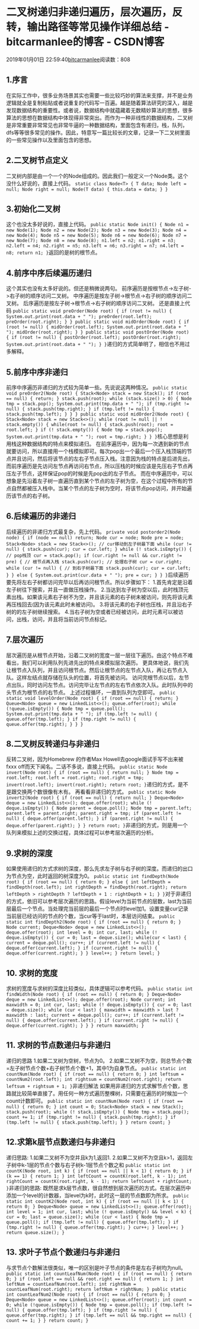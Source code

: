 
# 二叉树递归非递归遍历，层次遍历，反转，输出路径等常见操作详细总结 - bitcarmanlee的博客 - CSDN博客


2019年01月01日 22:59:40[bitcarmanlee](https://me.csdn.net/bitcarmanlee)阅读数：808



## 1.序言
在实际工作中，很多业务场景其实也需要一些比较巧妙的算法来支撑，并不是业务逻辑就全是复制粘贴或者说重复的代码写一百遍。越是随着算法研究的深入，越是发现数据结构的重要性。或者说，数据结构中就蕴藏着无数精妙算法的思想，很多算法的思想在数据结构中体现得非常突出。而作为一种非线性的数据结构，二叉树是非常重要非常常见也非常牛逼的一种数据结构，里面包含有递归，栈，队列，dfs等等很多常见的操作。因此，特意写一篇比较长的文章，记录一下二叉树里面的一些常见操作以及里面包含的思想。
## 2.二叉树节点定义
二叉树内部是由一个一个的Node组成的。因此我们一般定义一个Node类。这个没什么好说的，直接上代码。
`static class Node<T> {
        T data;
        Node left = null;
        Node right = null;
        Node(T data) {
            this.data = data;
        }
    }`
## 3.初始化二叉树
这个也没太多好说的，直接上代码。
`public static Node init() {
        Node n1 = new Node(1);
        Node n2 = new Node(2);
        Node n3 = new Node(3);
        Node n4 = new Node(4);
        Node n5 = new Node(5);
        Node n6 = new Node(6);
        Node n7 = new Node(7);
        Node n8 = new Node(8);
        n1.left = n2;
        n1.right = n3;
        n2.left = n4;
        n2.right = n5;
        n3.left = n6;
        n3.right = n7;
        n4.left = n8;
        return n1;
    }`返回的是树的根节点。
## 4.前序中序后续遍历递归
这个其实也没有太多好说的。但还是稍微说两句。
前序遍历是按根节点->左子树->右子树的顺序访问二叉树。
中序遍历是按左子树->根节点->右子树的顺序访问二叉树。
后序遍历是按左子树->根节点->右子树的顺序访问二叉树。
还是直接上代码
`public static void preOrder(Node root) {
        if (root != null) {
            System.out.print(root.data + " ");
            preOrder(root.left);
            preOrder(root.right);
        }
    }
    public static void midOrder(Node root) {
        if (root != null) {
            midOrder(root.left);
            System.out.print(root.data + " ");
            midOrder(root.right);
        }
    }
    public static void postOrder(Node root) {
        if (root != null) {
            postOrder(root.left);
            postOrder(root.right);
            System.out.print(root.data + " ");
        }
    }`递归的方式简单明了，相信也不用过多解释。
## 5.前序中序非递归
前序中序遍历非递归的方式较为简单一些。先说说这两种情况。
`public static void preOrder2(Node root) {
        Stack<Node> stack = new Stack();
        if (root == null) {
            return;
        }
        stack.push(root);
        while (stack.size() > 0) {
            Node tmp = stack.pop();
            System.out.print(tmp.data + " ");
            if (tmp.right != null) {
                stack.push(tmp.right);
            }
            if (tmp.left != null) {
                stack.push(tmp.left);
            }
        }
    }
    public static void midOrder2(Node root) {
        Stack<Node> stack = new Stack<>();
        while (root != null || ! stack.empty()) {
            while(root != null) {
                stack.push(root);
                root = root.left;
            }
            if (! stack.empty()) {
                Node tmp = stack.pop();
                System.out.print(tmp.data + " ");
                root = tmp.right;
            }
        }
    }`核心思想是利用栈这种数据结构的特点来模拟递归。
在前序遍历中，因为每一次遇到新的节点就要访问，所以直接用一个栈模拟即可。每次pop出一个最后一个压入栈顶端的节点并且访问，然后将该节点的左右子节点压入栈。注意因为栈的特点是后进先出，而前序遍历是先访问左节点再访问右节点，所以压栈的时候应该是先压右子节点再压左子节点，这样保证pop的时候是先pop出的左子节点。
而在中序遍历中，可以想象是先沿着左子树一直遍历直到某个节点的左子树为空，在这个过程中所有的节点自然都被压入栈中。当某个节点的左子树为空时，将该节点pop访问，并开始遍历该节点的右子树。
## 6.后续遍历的非递归
后续遍历的非递归方式最复杂，先上代码。
`private void postorder2(Node node) {
        if (node == null) return;
        Node cur = node;
        Node pre = node;
        Stack<Node> stack = new Stack<>();
        // cur移动到左子树最下面
        while (cur != null) {
            stack.push(cur);
            cur = cur.left;
        }
        while (! stack.isEmpty()) {
            // pop栈顶
            cur = stack.pop();
            if (cur.right != null && cur.right != pre) {
                // 根节点再入栈
                stack.push(cur);
                // 处理右子树
                cur = cur.right;
                while (cur != null) {
                    // 到右子树最下面
                    stack.push(cur);
                    cur = cur.left;
                }
            } else {
                System.out.print(cur.data + " ");
                pre = cur;
            }
        }
    }`后续遍历要先将左右子树都访问完毕以后再访问根节点。所以步骤如下：
1.首先肯定是沿着左子树往下搜索，并且一直做压栈操作。
2.当达到左子树为空以后，此时栈顶元素出栈。如果该元素右子树不为空，并且该元素的右子树未被访问，则先将该元素再压栈回去(因为该元素此时未被访问)。
3.将该元素的右子树也压栈，并且沿右子树的的左子树继续搜索。
4.当右子树为空或者已经被访问，此时元素可以被访问，出栈，访问，并且将当前访问节点标记。
## 7.层次遍历
层次遍历是从根节点开始，沿着二叉树的宽度一层一层往下遍历。由这个特点不难看出，我们可以利用队列先进先出的特点来模拟层次遍历。
更具体地说，我们先让根节点入队列，并且访问根节点。然后让根节点的左节点入队，再让右节点入队。这样左结点就存储在队头的位置，将首先被访问。
访问完根节点以后，左节点出队，同时访问左节点。访问完毕让左节点的左右节点依次入队。此时队列中的头节点为根节点的右节点。
上述过程循环，一直到队列为空即可。
`public static void levelOrder(Node root) {
        if (root == null) {
            return;
        }
        Queue<Node> queue = new LinkedList<>();
        queue.offer(root);
        while (!queue.isEmpty()) {
            Node tmp = queue.poll();
            System.out.print(tmp.data + " ");
            if (tmp.left != null) {
                queue.offer(tmp.left);
            }
            if (tmp.right != null) {
                queue.offer(tmp.right);
            }
        }
    }`
## 8.二叉树反转递归与非递归
反转二叉树，因为Homebrew 的作者Max Howell去google面试手写不出来被fxxx off而天下闻名。二话不多说，直接上代码。
`public static Node invert(Node root) {
        if (root == null) {
            return null;
        }
        Node tmp = root.left;
        root.left = root.right;
        root.right = tmp;
        invert(root.left);
        invert(root.right);
        return root;
    }`递归的方式，是不是跟交换两个数很像有木有。
再看看非递归的方式。
`public static Node invert2(Node root) {
        if (root == null) {
            return null;
        }
        Deque<Node> deque = new LinkedList<>();
        deque.offer(root);
        while (! deque.isEmpty()) {
            Node parent = deque.poll();
            Node tmp = parent.left;
            parent.left = parent.right;
            parent.right = tmp;
            if (parent.left != null) {
                deque.offer(parent.left);
            }
            if (parent.right != null) {
                deque.offer(parent.right);
            }
        }
        return root;
    }`非递归的方式，则是用一个队列来模拟上述的交换过程，具体过程可以参考层次遍历的分析。
## 9.求树的深度
如果使用递归的方式求树的深度，那么先求左子树与右子树的深度。而递归的出口为节点为空，此时返回的树深度为0。
`public static int findDepth(Node root) {
        if (root == null) {
            return 0;
        }
        else {
            int leftDepth = findDepth(root.left);
            int rightDepth = findDepth(root.right);
            return leftDepth > rightDepth ? leftDepth + 1 : rightDepth + 1;
        }
    }`对于非递归的方式，依旧可以参考层次遍历的思路。假设level为当前节点的层数，last为当前层最后一个节点。当处理完当前层的最后一个节点时level加1。设置变量cur记录当前层已经访问的节点的个数，当cur等于last时，本层访问结束。
`public static int findDepth2(Node root) {
        if (root == null) {
            return 0;
        }
        Node current;
        Deque<Node> deque = new LinkedList<>();
        deque.offer(root);
        int level = 0;
        int cur, last;
        while (! deque.isEmpty()) {
            cur = 0;
            last = deque.size();
            while(cur < last) {
                current = deque.poll();
                cur++;
                if (current.left != null) {
                    deque.offer(current.left);
                }
                if (current.right != null) {
                    deque.offer(current.right);
                }
            }
            level++;
        }
        return level;
    }`
## 10. 求树的宽度
求树的宽度与求树的深度比较类似，具体逻辑可以参考代码。
`public static int findWidth(Node root) {
        if (root == null) {
            return 0;
        }
        Deque<Node> deque = new LinkedList<>();
        deque.offer(root);
        Node current;
        int maxwidth = 0;
        int cur, last;
        while (! deque.isEmpty()) {
            cur = 0;
            last = deque.size();
            while (cur < last) {
                maxwidth = maxwidth > last ? maxwidth : last;
                current = deque.poll();
                cur++;
                if (current.left != null) {
                    deque.offer(current.left);
                }
                if (current.right != null) {
                    deque.offer(current.right);
                }
            }
        }
        return maxwidth;
    }`
## 11. 求树的节点数递归与非递归
递归的思路
1.如果二叉树为空树，节点为0。
2.如果二叉树不为空，则总节点个数=左子树节点个数+右子树节点个数+1，其中1为自身节点。
`public static int countNum(Node root) {
        if (root == null) {
            return 0;
        }
        int leftsum = countNum2(root.left);
        int rightsum = countNum2(root.right);
        return leftsum + rightsum + 1;
    }`非递归解法
如果用非递归的方式求解节点个数，思路就比较简单直接了。用任何一种方式遍历整棵树，只需要在遍历的时候加一个count计数即可。
`public static int countNum(Node root) {
        if (root == null) {
            return 0;
        }
        int count = 0;
        Stack<Node> stack = new Stack();
        stack.push(root);
        while (! stack.isEmpty()) {
            Node tmp = stack.pop();
            count += 1;
            if (tmp.right != null) {
                stack.push(tmp.right);
            }
            if (tmp.left != null) {
                stack.push(tmp.left);
            }
        }
        return count;
    }`
## 12.求第k层节点数递归与非递归
递归思路:
1.如果二叉树不为空并且k为1,返回1.
2.如果二叉树不为空且k>1，返回左子树中k-1层的节点个数与右子树k-1层节点个数之和
`public static int countK(Node root, int k) {
        if (root == null || k < 1) {
            return 0;
        }
        if (k == 1) {
            return 1;
        }
        int leftCount = countK(root.left, k - 1);
        int rightCount = countK(root.right, k - 1);
        return leftCount + rightCount;
    }`非递归的思路:
既然是求k层节点数，很自然想到层次遍历的方式。在层次遍历中添加一个level的计数器，当level为k时，此时这一层的节点数即为所求。
`public static int countK2(Node root, int k) {
        if (root == null || k < 1) {
            return 0;
        }
        Deque<Node> queue = new LinkedList<>();
        queue.offer(root);
        int level = 1;
        int cur, last;
        while (! queue.isEmpty() && level < k) {
            cur = 0;
            last = queue.size();
            while (cur < last) {
                Node tmp = queue.poll();
                if (tmp.left != null) {
                    queue.offer(tmp.left);
                }
                if (tmp.right != null) {
                    queue.offer(tmp.right);
                }
                cur++;
            }
            level++;
        }
        return queue.size();
    }`
## 13. 求叶子节点个数递归与非递归
与求节点个数解法很类似，唯一的区别是叶子节点的条件是左右子树均为null。
`public static int countLeafNum(Node root) {
        if (root == null) {
            return 0;
        }
        if (root.left == null && root.right == null) {
            return 1;
        }
        int leftNum = countLeafNum(root.left);
        int rightNum = countLeafNum(root.right);
        return leftNum + rightNum;
    }
    public static int countLeafNum2(Node root) {
        if (root == null) {
            return 0;
        }
        Deque<Node> queue = new LinkedList<>();
        queue.offer(root);
        int count = 0;
        while (!queue.isEmpty()) {
            Node tmp = queue.poll();
            if (tmp.left != null) {
                queue.offer(tmp.left);
            }
            if (tmp.right != null) {
                queue.offer(tmp.right);
            }
            if (tmp.left == null && tmp.right == null) {
                count += 1;
            }
        }
        return count;
    }`

